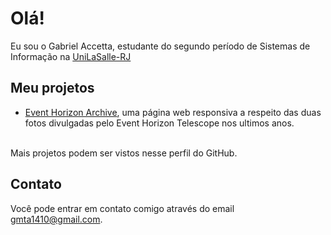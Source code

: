 # Olá!

Eu sou o Gabriel Accetta, estudante do segundo período de Sistemas de Informação na <a href="https://www.unilasalle.edu.br/rj">UniLaSalle-RJ</a>

## Meu projetos

* [Event Horizon Archive](https://gabscrobson.github.io/eventHorizonArchive), uma página web responsiva a respeito das duas fotos divulgadas pelo Event Horizon Telescope nos ultimos anos.

<br>Mais projetos podem ser vistos nesse perfil do GitHub.

## Contato

Você pode entrar em contato comigo através do email <gmta1410@gmail.com>.
